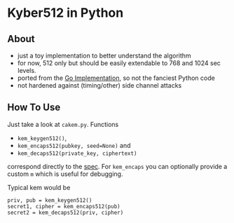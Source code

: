 # Kyber512 in Python

## About

- just a toy implementation to better understand the algorithm
- for now, 512 only but should be easily extendable to 768 and 1024 sec levels. 
- ported from the [Go Implementation](https://github.com/kudelskisecurity/crystals-go), so not the fanciest Python code
- not hardened against (timing/other) side channel attacks

## How To Use

Just take a look at `cakem.py`. Functions 

- `kem_keygen512()`, 
- `kem_encaps512(pubkey, seed=None)` and 
- `kem_decaps512(private_key, ciphertext)` 

correspond directly to the [spec](https://pq-crystals.org/). For `kem_encaps` you can optionally provide a custom `m` which is useful for debugging.

Typical kem would be

````
priv, pub = kem_keygen512()
secret1, cipher = kem_encaps512(pub)
secret2 = kem_decaps512(priv, cipher)
````
